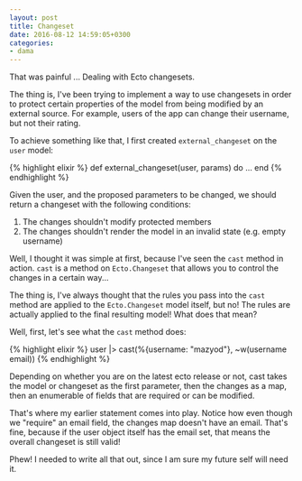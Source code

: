 ```yaml
---
layout: post
title: Changeset
date: 2016-08-12 14:59:05+0300
categories: 
- dama
---
```


That was painful ... Dealing with Ecto changesets.

The thing is, I've been trying to implement a way to use changesets in order to protect certain properties of the model from being modified by an external source. For example, users of the app can change their username, but not their rating.

To achieve something like that, I first created `external_changeset` on the `user` model:

{% highlight elixir %}
def external_changeset(user, params) do
  ...
end
{% endhighlight %}

Given the user, and the proposed parameters to be changed, we should return a changeset with the following conditions:

1. The changes shouldn't modify protected members
2. The changes shouldn't render the model in an invalid state (e.g. empty username)

Well, I thought it was simple at first, because I've seen the `cast` method in action. `cast` is a method on `Ecto.Changeset` that allows you to control the changes in a certain way...

The thing is, I've always thought that the rules you pass into the `cast` method are applied to the `Ecto.Changeset` model itself, but no! The rules are actually applied to the final resulting model! What does that mean?

Well, first, let's see what the `cast` method does:

{% highlight elixir %}
user
|> cast(%{username: "mazyod"}, ~w(username email))
{% endhighlight %}

Depending on whether you are on the latest ecto release or not, cast takes the model or changeset as the first parameter, then the changes as a map, then an enumerable of fields that are required or can be modified.

That's where my earlier statement comes into play. Notice how even though we "require" an email field, the changes map doesn't have an email. That's fine, because if the user object itself has the email set, that means the overall changeset is still valid!

Phew! I needed to write all that out, since I am sure my future self will need it.
